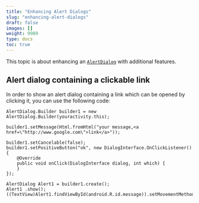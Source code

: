 ```yaml
---
title: "Enhancing Alert Dialogs"
slug: "enhancing-alert-dialogs"
draft: false
images: []
weight: 9989
type: docs
toc: true
---
```


This topic is about enhancing an [`AlertDialog`](https://developer.android.com/reference/android/app/AlertDialog.html) with additional features.

## Alert dialog containing a clickable link
In order to show an alert dialog containing a link which can be opened by clicking it, you can use the following code:

    AlertDialog.Builder builder1 = new AlertDialog.Builder(youractivity.this);

    builder1.setMessage(Html.fromHtml("your message,<a href=\"http://www.google.com\">link</a>"));

    builder1.setCancelable(false);
    builder1.setPositiveButton("ok", new DialogInterface.OnClickListener() {
        @Override
        public void onClick(DialogInterface dialog, int which) {
        }
    });

    AlertDialog Alert1 = builder1.create();
    Alert1 .show();
    ((TextView)Alert1.findViewById(android.R.id.message)).setMovementMethod(LinkMovementMethod.getInstance());

